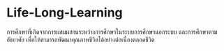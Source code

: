# Life-Long-Learning
การศึกษาที่เกิดจากการผสมผสานระหว่างการศึกษาในระบบการศึกษานอกระบบ และการศึกษาตามอัธยาศัย เพื่อให้สามารถพัฒนาคุณภาพชีวิตได้อย่างต่อเนื่องตลอดชีวิต 
